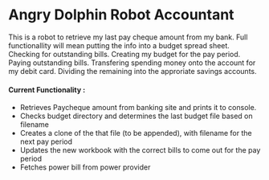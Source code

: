 <h1>Angry Dolphin Robot Accountant</h1>

This is a robot to retrieve my last pay cheque amount from my bank. Full functionallity will mean putting the info into a budget spread sheet. Checking for outstanding bills. Creating my budget for the pay period. Paying outstanding bills. Transfering spending money onto the account for my debit card. Dividing the remaining into the approriate savings accounts.

<h4>Current Functionality : </h4>
<ul>
<li>Retrieves Paycheque amount from banking site and prints it to console.</li>
<li>Checks budget directory and determines the last budget file based on filename</li>
<li>Creates a clone of the that file (to be appended), with filename for the next pay period</li>
<li>Updates the new workbook with the correct bills to come out for the pay period</li>
<li>Fetches power bill from power provider</li>
</ul>
